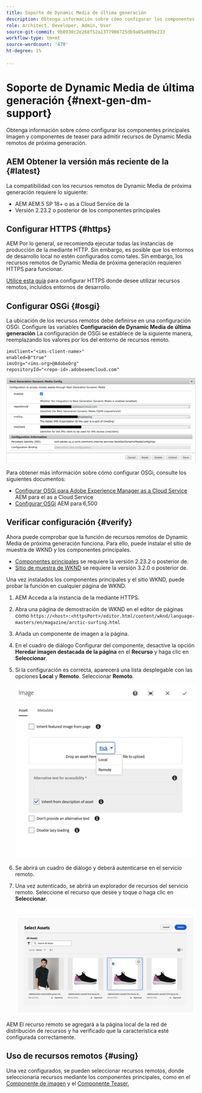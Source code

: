 ```yaml
---
title: Soporte de Dynamic Media de última generación
description: Obtenga información sobre cómo configurar los componentes principales Imagen y componentes de teaser para admitir recursos de Dynamic Media remotos de próxima generación.
role: Architect, Developer, Admin, User
source-git-commit: 9b8930c2e268f52a1377906725db9a05a089e233
workflow-type: tm+mt
source-wordcount: '470'
ht-degree: 1%

---
```



# Soporte de Dynamic Media de última generación {#next-gen-dm-support}

Obtenga información sobre cómo configurar los componentes principales Imagen y componentes de teaser para admitir recursos de Dynamic Media remotos de próxima generación.

## AEM Obtener la versión más reciente de la {#latest}

La compatibilidad con los recursos remotos de Dynamic Media de próxima generación requiere lo siguiente:

* AEM AEM.5 SP 18+ o as a Cloud Service de la
* Versión 2.23.2 o posterior de los componentes principales

## Configurar HTTPS {#https}

AEM Por lo general, se recomienda ejecutar todas las instancias de producción de la mediante HTTP. Sin embargo, es posible que los entornos de desarrollo local no estén configurados como tales. Sin embargo, los recursos remotos de Dynamic Media de próxima generación requieren HTTPS para funcionar.

[Utilice esta guía](https://experienceleague.adobe.com/docs/experience-manager-learn/foundation/security/use-the-ssl-wizard.html) para configurar HTTPS donde desee utilizar recursos remotos, incluidos entornos de desarrollo.

## Configurar OSGi {#osgi}

La ubicación de los recursos remotos debe definirse en una configuración OSGi. Configure las variables **Configuración de Dynamic Media de última generación** La configuración de OSGi se establece de la siguiente manera, reemplazando los valores por los del entorno de recursos remoto.

```text
imsClient="<ims-client-name>"
enabled=B"true"
imsOrg="<ims-org>@AdobeOrg"
repositoryId="<repo-id>.adobeaemcloud.com"
```

![Ventana de configuración OSGi de la configuración de Dynamic Media de próxima generación](/help/assets/remote-assets-osgi.png)

Para obtener más información sobre cómo configurar OSGi, consulte los siguientes documentos:

* [Configurar OSGi para Adobe Experience Manager as a Cloud Service](https://experienceleague.adobe.com/docs/experience-manager-cloud-service/content/implementing/deploying/configuring-osgi.html) AEM para el as a Cloud Service
* [Configurar OSGi](https://experienceleague.adobe.com/docs/experience-manager-65/deploying/configuring/configuring-osgi.html?lang=es) AEM para 6,500

## Verificar configuración {#verify}

Ahora puede comprobar que la función de recursos remotos de Dynamic Media de próxima generación funciona. Para ello, puede instalar el sitio de muestra de WKND y los componentes principales.

* [Componentes principales](https://github.com/adobe/aem-core-wcm-components/releases/download/core.wcm.components.reactor-2.23.2/core.wcm.components.all-2.23.2.zip) se requiere la versión 2.23.2 o posterior de.
* [Sitio de muestra de WKND](https://github.com/adobe/aem-guides-wknd/releases/download/aem-guides-wknd-3.2.0/aem-guides-wknd.all-3.2.0-classic.zip) se requiere la versión 3.2.0 o posterior de.

Una vez instalados los componentes principales y el sitio WKND, puede probar la función en cualquier página de WKND.

1. AEM Acceda a la instancia de la mediante HTTPS.

1. Abra una página de demostración de WKND en el editor de páginas como `https://<host>:<httpsPort>/editor.html/content/wknd/language-masters/en/magazine/arctic-surfing.html`

1. Añada un componente de imagen a la página.

1. En el cuadro de diálogo Configurar del componente, desactive la opción **Heredar imagen destacada de la página** en el **Recurso** y haga clic en **Seleccionar**.

1. Si la configuración es correcta, aparecerá una lista desplegable con las opciones **Local** y **Remoto**. Seleccionar **Remoto**.

   ![Opciones de selección local y remota para la selección de imágenes](/help/assets/remote-asset-selection.png)

1. Se abrirá un cuadro de diálogo y deberá autenticarse en el servicio remoto.

1. Una vez autenticado, se abrirá un explorador de recursos del servicio remoto. Seleccione el recurso que desee y toque o haga clic en **Seleccionar**.

   ![Selección de un recurso remoto](/help/assets/remote-asset-picker.png)

AEM El recurso remoto se agregará a la página local de la red de distribución de recursos y ha verificado que la característica esté configurada correctamente.

## Uso de recursos remotos {#using}

Una vez configurados, se pueden seleccionar recursos remotos, donde seleccionaría recursos mediante los componentes principales, como en el [Componente de imagen](/help/components/image.md) y el [Componente Teaser.](/help/components/teaser.md)
